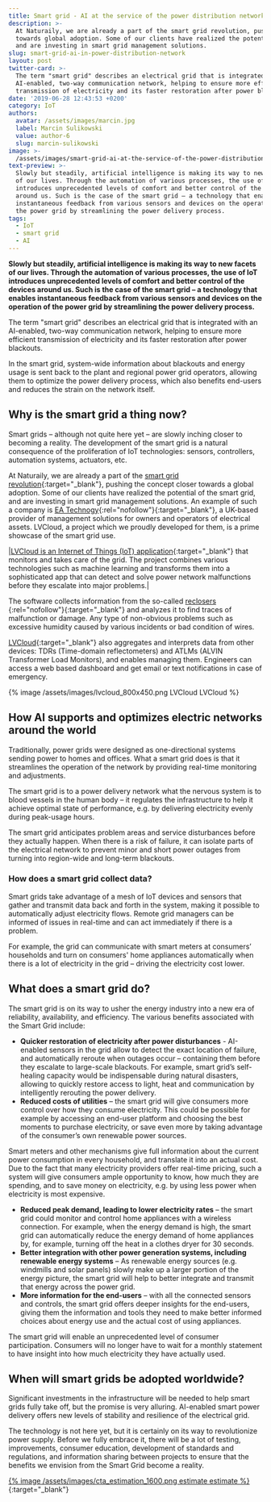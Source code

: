 ```yaml
---
title: Smart grid - AI at the service of the power distribution network
description: >-
  At Naturaily, we are already a part of the smart grid revolution, pushing the concept closer
  towards global adoption. Some of our clients have realized the potential of the smart grid,
  and are investing in smart grid management solutions.
slug: smart-grid-ai-in-power-distribution-network
layout: post
twitter-card: >-
  The term "smart grid" describes an electrical grid that is integrated with an
  AI-enabled, two-way communication network, helping to ensure more efficient
  transmission of electricity and its faster restoration after power blackouts.
date: '2019-06-28 12:43:53 +0200'
category: IoT
authors:
  avatar: /assets/images/marcin.jpg
  label: Marcin Sulikowski
  value: author-6
  slug: marcin-sulikowski
image: >-
  /assets/images/smart-grid-ai-at-the-service-of-the-power-distribution-network.png
text-preview: >-
  Slowly but steadily, artificial intelligence is making its way to new facets
  of our lives. Through the automation of various processes, the use of IoT
  introduces unprecedented levels of comfort and better control of the devices
  around us. Such is the case of the smart grid – a technology that enables
  instantaneous feedback from various sensors and devices on the operation of
  the power grid by streamlining the power delivery process.
tags:
  - IoT
  - smart grid
  - AI
---
```

**Slowly but steadily, artificial intelligence is making its way to new facets of our lives. Through the automation of various processes, the use of IoT introduces unprecedented levels of comfort and better control of the devices around us. Such is the case of the smart grid – a technology that enables instantaneous feedback from various sensors and devices on the operation of the power grid by streamlining the power delivery process.**

The term "smart grid" describes an electrical grid that is integrated with an AI-enabled, two-way communication network, helping to ensure more efficient transmission of electricity and its faster restoration after power blackouts.

In the smart grid, system-wide information about blackouts and energy usage is sent back to the plant and regional power grid operators, allowing them to optimize the power delivery process, which also benefits end-users and reduces the strain on the network itself.

## Why is the smart grid a thing now?

Smart grids – although not quite here yet – are slowly inching closer to becoming a reality. The development of the smart grid is a natural consequence of the proliferation of IoT technologies: sensors, controllers, automation systems, actuators, etc.

At Naturaily, we are already a part of the [smart grid revolution](https://naturaily.com/portfolio/lvcloud){:target="_blank"}, pushing the concept closer towards a global adoption. Some of our clients have realized the potential of the smart grid, and are investing in smart grid management solutions. An example of such a company is [EA Technogy](https://www.eatechnology.com/){:rel="nofollow"}{:target="_blank"}, a UK-based provider of management solutions for owners and operators of electrical assets. LVCloud, a project which we proudly developed for them, is a prime showcase of the smart grid use.

|[LVCloud is an Internet of Things (IoT) application](https://naturaily.com/portfolio/lvcloud){:target="_blank"} that monitors and takes care of the grid. The project combines various technologies such as machine learning and transforms them into a sophisticated app that can detect and solve power network malfunctions before they escalate into major problems.|

The software collects information from the so-called [reclosers ](https://en.wikipedia.org/wiki/Recloser){:rel="nofollow"}{:target="_blank"} and analyzes it to find traces of malfunction or damage. Any type of non-obvious problems such as excessive humidity caused by various incidents or bad condition of wires.

[LVCloud](https://naturaily.com/portfolio/lvcloud){:target="_blank"} also aggregates and interprets data from other devices: TDRs (Time-domain reflectometers) and ATLMs (ALVIN Transformer Load Monitors), and enables managing them. Engineers can access a web based dashboard and get email or text notifications in case of emergency.

{% image /assets/images/lvcloud_800x450.png LVCloud LVCloud %}

## How AI supports and optimizes electric networks around the world

Traditionally, power grids were designed as one-directional systems sending power to homes and offices. What a smart grid does is that it streamlines the operation of the network by providing real-time monitoring and adjustments.

The smart grid is to a power delivery network what the nervous system is to blood vessels in the human body – it regulates the infrastructure to help it achieve optimal state of performance, e.g. by delivering electricity evenly during peak-usage hours.

The smart grid anticipates problem areas and service disturbances before they actually happen. When there is a risk of failure, it can isolate parts of the electrical network to prevent minor and short power outages from turning into region-wide and long-term blackouts.

### How does a smart grid collect data?

Smart grids take advantage of a mesh of IoT devices and sensors that gather and transmit data back and forth in the system, making it possible to automatically adjust electricity flows. Remote grid managers can be informed of issues in real-time and can act immediately if there is a problem.

For example, the grid can communicate with smart meters at consumers’ households and turn on consumers' home appliances automatically when there is a lot of electricity in the grid – driving the electricity cost lower.

## What does a smart grid do?

The smart grid is on its way to usher the energy industry into a new era of reliability, availability, and efficiency. The various benefits associated with the Smart Grid include:

* **Quicker restoration of electricity after power disturbances** - AI-enabled sensors in the grid allow to detect the exact location of failure, and automatically reroute when outages occur – containing them before they escalate to large-scale blackouts. For example, smart grid’s self-healing capacity would be indispensable during natural disasters, allowing to quickly restore access to light, heat and communication by intelligently rerouting the power delivery.
* **Reduced costs of utilities** – the smart grid will give consumers more control over how they consume electricity. This could be possible for example by accessing an end-user platform and choosing the best moments to purchase electricity, or save even more by taking advantage of the consumer’s own renewable power sources.

Smart meters and other mechanisms give full information about the current power consumption in every household, and translate it into an actual cost. Due to the fact that many electricity providers offer real-time pricing, such a system will give consumers ample opportunity to know, how much they are spending, and to save money on electricity, e.g. by using less power when electricity is most expensive.

* **Reduced peak demand, leading to lower electricity rates** – the smart grid could monitor and control home appliances with a wireless connection. For example, when the energy demand is high, the smart grid can automatically reduce the energy demand of home appliances by, for example, turning off the heat in a clothes dryer for 30 seconds.
* **Better integration with other power generation systems, including renewable energy systems** – As renewable energy sources (e.g. windmills and solar panels) slowly make up a larger portion of the energy picture, the smart grid will help to better integrate and transmit that energy across the power grid.
* **More information for the end-users** – with all the connected sensors and controls, the smart grid offers deeper insights for the end-users, giving them the information and tools they need to make better informed choices about energy use and the actual cost of using appliances.

The smart grid will enable an unprecedented level of consumer participation. Consumers will no longer have to wait for a monthly statement to have insight into how much electricity they have actually used.

## When will smart grids be adopted worldwide?

Significant investments in the infrastructure will be needed to help smart grids fully take off, but the promise is very alluring. AI-enabled smart power delivery offers new levels of stability and resilience of the electrical grid.

The technology is not here yet, but it is certainly on its way to revolutionize power supply. Before we fully embrace it, there will be a lot of testing, improvements, consumer education, development of standards and regulations, and information sharing between projects to ensure that the benefits we envision from the Smart Grid become a reality.

[{% image /assets/images/cta_estimation_1600.png estimate estimate %}](https://naturaily.com/get-an-estimate){:target="_blank"}
